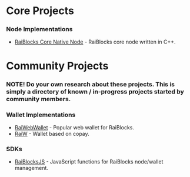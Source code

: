 


# Core Projects

### Node Implementations

* [RaiBlocks Core Native Node](https://github.com/clemahieu/raiblocks) - RaiBlocks core node written in C++.

# Community Projects

### NOTE! Do your own research about these projects. This is simply a directory of known / in-progress projects started by community members. 

### Wallet Implementations

* [RaiWebWallet](https://github.com/jaimehgb/RaiWebWallet) - Popular web wallet for RaiBlocks.
* [RaiW](https://github.com/gokr/raiw) - Wallet based on copay.


### SDKs

* [RaiBlocksJS](https://github.com/jaimehgb/RaiBlocksJS) - JavaScript functions for RaiBlocks node/wallet management.


